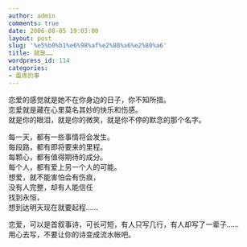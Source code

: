 ```yaml
---
author: admin
comments: true
date: 2006-08-05 19:03:00
layout: post
slug: '%e5%b0%b1%e6%98%af%e2%80%a6%e2%80%a6'
title: 就是……
wordpress_id: 114
categories:
- 蛋疼的事
---
```


恋爱的感觉就是她不在你身边的日子，你不知所措。  
恋爱就是藏在心里莫名其妙的快乐和伤感。  
就是你的眼泪，就是你的微笑，就是你不停的默念的那个名字。  
  
每一天，都有一些事情将会发生。  
每段路，都有即将要来的里程。  
每颗心，都有值得期待的成分。  
每个人，都有爱上另一个人的可能。  
想爱，就不能害怕会有伤痕，  
没有人完整，却有人能信任  
找到永恒，  
想到达明天现在就要起程……  
  
恋爱，可以是首叙事诗，可长可短，有人只写几行，有人却写了一辈子……  
用心去写，不要让你的诗变成流水帐吧。
